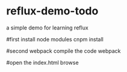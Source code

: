 # reflux-demo-todo
a simple demo for learning reflux

#first install node modules
cnpm install

#second  webpack compile the code
webpack

#open the  index.html  browse

